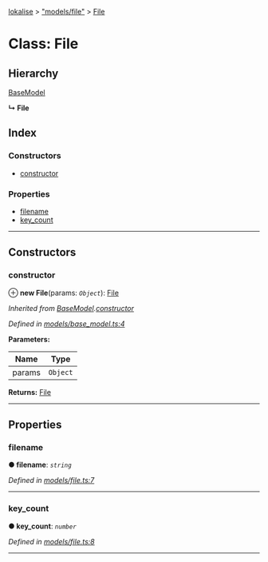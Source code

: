 [lokalise](../README.md) > ["models/file"](../modules/_models_file_.md) > [File](../classes/_models_file_.file.md)

# Class: File

## Hierarchy

 [BaseModel](_models_base_model_.basemodel.md)

**↳ File**

## Index

### Constructors

* [constructor](_models_file_.file.md#constructor)

### Properties

* [filename](_models_file_.file.md#filename)
* [key_count](_models_file_.file.md#key_count)

---

## Constructors

<a id="constructor"></a>

###  constructor

⊕ **new File**(params: *`Object`*): [File](_models_file_.file.md)

*Inherited from [BaseModel](_models_base_model_.basemodel.md).[constructor](_models_base_model_.basemodel.md#constructor)*

*Defined in [models/base_model.ts:4](https://github.com/lokalise/node-lokalise-api/blob/324e932/src/models/base_model.ts#L4)*

**Parameters:**

| Name | Type |
| ------ | ------ |
| params | `Object` |

**Returns:** [File](_models_file_.file.md)

___

## Properties

<a id="filename"></a>

###  filename

**● filename**: *`string`*

*Defined in [models/file.ts:7](https://github.com/lokalise/node-lokalise-api/blob/324e932/src/models/file.ts#L7)*

___
<a id="key_count"></a>

###  key_count

**● key_count**: *`number`*

*Defined in [models/file.ts:8](https://github.com/lokalise/node-lokalise-api/blob/324e932/src/models/file.ts#L8)*

___

